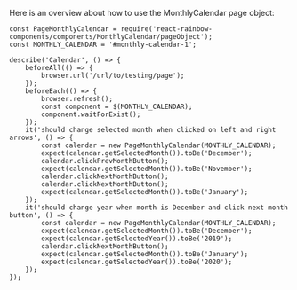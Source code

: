 Here is an overview about how to use the MonthlyCalendar page object:

    const PageMonthlyCalendar = require('react-rainbow-components/components/MonthlyCalendar/pageObject');
    const MONTHLY_CALENDAR = '#monthly-calendar-1';

    describe('Calendar', () => {
        beforeAll(() => {
            browser.url('/url/to/testing/page');
        });
        beforeEach(() => {
            browser.refresh();
            const component = $(MONTHLY_CALENDAR);
            component.waitForExist();
        });
        it('should change selected month when clicked on left and right arrows', () => {
            const calendar = new PageMonthlyCalendar(MONTHLY_CALENDAR);
            expect(calendar.getSelectedMonth()).toBe('December');
            calendar.clickPrevMonthButton();
            expect(calendar.getSelectedMonth()).toBe('November');
            calendar.clickNextMonthButton();
            calendar.clickNextMonthButton();
            expect(calendar.getSelectedMonth()).toBe('January');
        });
        it('should change year when month is December and click next month button', () => {
            const calendar = new PageMonthlyCalendar(MONTHLY_CALENDAR);
            expect(calendar.getSelectedMonth()).toBe('December');
            expect(calendar.getSelectedYear()).toBe('2019');
            calendar.clickNextMonthButton();
            expect(calendar.getSelectedMonth()).toBe('January');
            expect(calendar.getSelectedYear()).toBe('2020');
        });
    });

